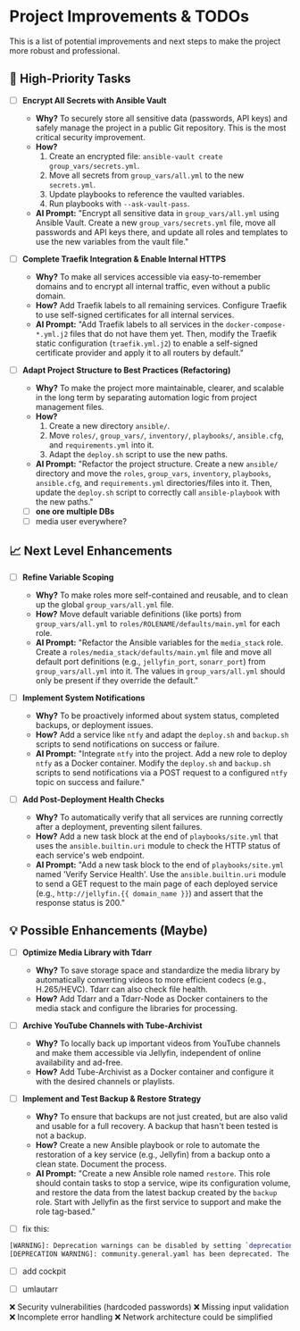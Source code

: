 # Project Improvements & TODOs

This is a list of potential improvements and next steps to make the project more robust and professional.

## 🚀 High-Priority Tasks

- [ ] **Encrypt All Secrets with Ansible Vault**
  - **Why?** To securely store all sensitive data (passwords, API keys) and safely manage the project in a public Git repository. This is the most critical security improvement.
  - **How?**
    1. Create an encrypted file: `ansible-vault create group_vars/secrets.yml`.
    2. Move all secrets from `group_vars/all.yml` to the new `secrets.yml`.
    3. Update playbooks to reference the vaulted variables.
    4. Run playbooks with `--ask-vault-pass`.
  - **AI Prompt:** "Encrypt all sensitive data in `group_vars/all.yml` using Ansible Vault. Create a new `group_vars/secrets.yml` file, move all passwords and API keys there, and update all roles and templates to use the new variables from the vault file."

- [ ] **Complete Traefik Integration & Enable Internal HTTPS**
  - **Why?** To make all services accessible via easy-to-remember domains and to encrypt all internal traffic, even without a public domain.
  - **How?** Add Traefik labels to all remaining services. Configure Traefik to use self-signed certificates for all internal services.
  - **AI Prompt:** "Add Traefik labels to all services in the `docker-compose-*.yml.j2` files that do not have them yet. Then, modify the Traefik static configuration (`traefik.yml.j2`) to enable a self-signed certificate provider and apply it to all routers by default."

- [ ] **Adapt Project Structure to Best Practices (Refactoring)**
  - **Why?** To make the project more maintainable, clearer, and scalable in the long term by separating automation logic from project management files.
  - **How?**
    1. Create a new directory `ansible/`.
    2. Move `roles/`, `group_vars/`, `inventory/`, `playbooks/`, `ansible.cfg`, and `requirements.yml` into it.
    3. Adapt the `deploy.sh` script to use the new paths.
  - **AI Prompt:** "Refactor the project structure. Create a new `ansible/` directory and move the `roles`, `group_vars`, `inventory`, `playbooks`, `ansible.cfg`, and `requirements.yml` directories/files into it. Then, update the `deploy.sh` script to correctly call `ansible-playbook` with the new paths."

  - [ ] **one ore multiple DBs**
  - [ ] media user everywhere?

## 📈 Next Level Enhancements

- [ ] **Refine Variable Scoping**
  - **Why?** To make roles more self-contained and reusable, and to clean up the global `group_vars/all.yml` file.
  - **How?** Move default variable definitions (like ports) from `group_vars/all.yml` to `roles/ROLENAME/defaults/main.yml` for each role.
  - **AI Prompt:** "Refactor the Ansible variables for the `media_stack` role. Create a `roles/media_stack/defaults/main.yml` file and move all default port definitions (e.g., `jellyfin_port`, `sonarr_port`) from `group_vars/all.yml` into it. The values in `group_vars/all.yml` should only be present if they override the default."

- [ ] **Implement System Notifications**
  - **Why?** To be proactively informed about system status, completed backups, or deployment issues.
  - **How?** Add a service like `ntfy` and adapt the `deploy.sh` and `backup.sh` scripts to send notifications on success or failure.
  - **AI Prompt:** "Integrate `ntfy` into the project. Add a new role to deploy `ntfy` as a Docker container. Modify the `deploy.sh` and `backup.sh` scripts to send notifications via a POST request to a configured `ntfy` topic on success and failure."

- [ ] **Add Post-Deployment Health Checks**
  - **Why?** To automatically verify that all services are running correctly after a deployment, preventing silent failures.
  - **How?** Add a new task block at the end of `playbooks/site.yml` that uses the `ansible.builtin.uri` module to check the HTTP status of each service's web endpoint.
  - **AI Prompt:** "Add a new task block to the end of `playbooks/site.yml` named 'Verify Service Health'. Use the `ansible.builtin.uri` module to send a GET request to the main page of each deployed service (e.g., `http://jellyfin.{{ domain_name }}`) and assert that the response status is 200."


## 💡 Possible Enhancements (Maybe)

- [ ] **Optimize Media Library with Tdarr**
  - **Why?** To save storage space and standardize the media library by automatically converting videos to more efficient codecs (e.g., H.265/HEVC). Tdarr can also check file health.
  - **How?** Add Tdarr and a Tdarr-Node as Docker containers to the media stack and configure the libraries for processing.

- [ ] **Archive YouTube Channels with Tube-Archivist**
  - **Why?** To locally back up important videos from YouTube channels and make them accessible via Jellyfin, independent of online availability and ad-free.
  - **How?** Add Tube-Archivist as a Docker container and configure it with the desired channels or playlists.

- [ ] **Implement and Test Backup & Restore Strategy**
  - **Why?** To ensure that backups are not just created, but are also valid and usable for a full recovery. A backup that hasn't been tested is not a backup.
  - **How?** Create a new Ansible playbook or role to automate the restoration of a key service (e.g., Jellyfin) from a backup onto a clean state. Document the process.
  - **AI Prompt:** "Create a new Ansible role named `restore`. This role should contain tasks to stop a service, wipe its configuration volume, and restore the data from the latest backup created by the `backup` role. Start with Jellyfin as the first service to support and make the role tag-based."

- [ ] fix this:
```bash
[WARNING]: Deprecation warnings can be disabled by setting `deprecation_warnings=False` in ansible.cfg.
[DEPRECATION WARNING]: community.general.yaml has been deprecated. The plugin has been superseded by the the option `result_format=yaml` in callback plugin ansible.builtin.default from ansible-core 2.13 onwards. This feature will be removed from collection 'community.general' version 12.0.0.
```
- [ ] add cockpit
- [ ] umlautarr


❌ Security vulnerabilities (hardcoded passwords)
❌ Missing input validation
❌ Incomplete error handling
❌ Network architecture could be simplified